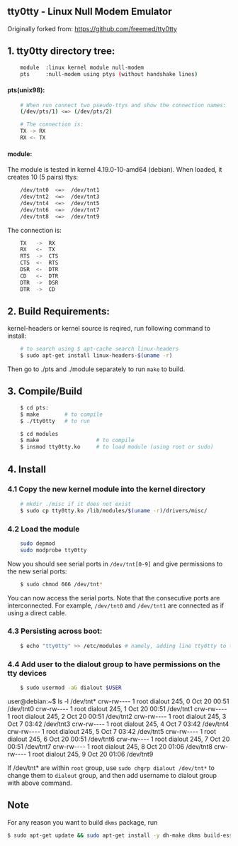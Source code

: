 ## tty0tty - Linux Null Modem Emulator

Originally forked from: https://github.com/freemed/tty0tty

## 1. tty0tty directory tree:

```bash
    module  :linux kernel module null-modem
    pts	    :null-modem using ptys (without handshake lines)
```

#### pts(unix98): 

```bash
    # When run connect two pseudo-ttys and show the connection names:
    (/dev/pts/1) <=> (/dev/pts/2) 
```

  
```bash
    # The connection is:
    TX -> RX
    RX <- TX 	
```

#### module:

The module is tested in kernel 4.19.0-10-amd64 (debian). When loaded, it creates 10 (5 pairs) ttys:

```bash
    /dev/tnt0  <=>  /dev/tnt1 
    /dev/tnt2  <=>  /dev/tnt3 
    /dev/tnt4  <=>  /dev/tnt5 
    /dev/tnt6  <=>  /dev/tnt7 
    /dev/tnt8  <=>  /dev/tnt9 
```

The connection is:

```bash
    TX   ->  RX
    RX   <-  TX 	
    RTS  ->  CTS
    CTS  <-  RTS
    DSR  <-  DTR
    CD   <-  DTR
    DTR  ->  DSR
    DTR  ->  CD
```
  
## 2. Build Requirements:

kernel-headers or kernel source is reqired, run following command to install:

```bash
    # to search using $ apt-cache search linux-headers
    $ sudo apt-get install linux-headers-$(uname -r)
```

Then go to ./pts and ./module separately to run `make` to build.

## 3. Compile/Build


```bash
    $ cd pts:
    $ make        # to compile 
    $ ./tty0tty   # to run 	
```

```bash
    $ cd modules
    $ make        	        # to compile 
    $ insmod tty0tty.ko     # to load module (using root or sudo)	
```

## 4. Install

### 4.1 Copy the new kernel module into the kernel directory

```bash
    # mkdir ./misc if it does not exist
    $ sudo cp tty0tty.ko /lib/modules/$(uname -r)/drivers/misc/
```

### 4.2 Load the module

```bash
    sudo depmod
    sudo modprobe tty0tty
```

Now you should see serial ports in `/dev/tnt[0-9]` and give permissions to the new serial ports:

```bash
    $ sudo chmod 666 /dev/tnt*
```

You can now access the serial ports. Note that the consecutive ports are interconnected. For example,
`/dev/tnt0` and `/dev/tnt1` are connected as if using a direct cable.

### 4.3 Persisting across boot:

```bash
    $ echo "tty0tty" >> /etc/modules # namely, adding line tty0tty to the end of the file
```

### 4.4 Add user to the dialout group to have permissions on the tty devices

```bash
    $ sudo usermod -aG dialout $USER
```

user@debian:~$ ls -l /dev/tnt*
crw-rw---- 1 root dialout 245, 0 Oct 20 00:51 /dev/tnt0
crw-rw---- 1 root dialout 245, 1 Oct 20 00:51 /dev/tnt1
crw-rw---- 1 root dialout 245, 2 Oct 20 00:51 /dev/tnt2
crw-rw---- 1 root dialout 245, 3 Oct  7 03:42 /dev/tnt3
crw-rw---- 1 root dialout 245, 4 Oct  7 03:42 /dev/tnt4
crw-rw---- 1 root dialout 245, 5 Oct  7 03:42 /dev/tnt5
crw-rw---- 1 root dialout 245, 6 Oct 20 00:51 /dev/tnt6
crw-rw---- 1 root dialout 245, 7 Oct 20 00:51 /dev/tnt7
crw-rw---- 1 root dialout 245, 8 Oct 20 01:06 /dev/tnt8
crw-rw---- 1 root dialout 245, 9 Oct 20 01:06 /dev/tnt9

If /dev/tnt* are within `root` group, use `sudo chgrp dialout /dev/tnt*` to change them to `dialout` group, and then add username to dialout group with above command.

## Note

For any reason you want to build `dkms` package, run

```bash
$ sudo apt-get update && sudo apt-get install -y dh-make dkms build-essential debuild -uc -us
```
